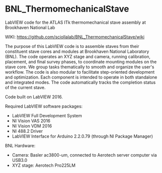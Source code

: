 # BNL_ThermomechanicalStave
LabVIEW code for the ATLAS ITk thermomechanical stave assembly at Brookhaven National Lab

WIKI: https://github.com/sciollalab/BNL_ThermomechanicalStave/wiki

The purpose of this LabVIEW code is to assemble staves from their constituent stave cores and modules at Brookhaven National Laboratory (BNL). 
The code operates an XYZ stage and camera, running calibration, placement, and final survey phases, to coordinate mounting modules on the stave core. We group tasks thematically to smooth and organize the user's workflow. The code is also modular to facilitate step-oriented development and optimization. Each component is intended to operate in both standalone and integrated modes. The code automatically tracks the completion status of the current stave.

Code built on LabVIEW 2016.

Required LabVIEW software packages: 
- LabVIEW Full Development System 
- NI Vision VAS 2016
- NI Vision VDM 2016
- NI 488.2 Driver
- LabVIEW Interface for Arduino 2.2.0.79 (through NI Package Manager)

BNL Hardware:
- Camera: Basler ac3800-um, connected to Aerotech server computer via USB3.0
- XYZ stage: Aerotech Pro225LM 
